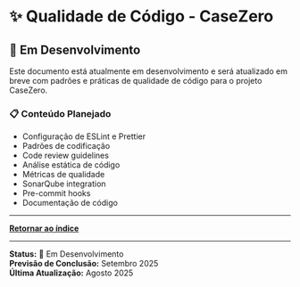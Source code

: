# ✨ Qualidade de Código - CaseZero

## 🔧 Em Desenvolvimento

Este documento está atualmente em desenvolvimento e será atualizado em breve com padrões e práticas de qualidade de código para o projeto CaseZero.

### 📋 Conteúdo Planejado

- Configuração de ESLint e Prettier
- Padrões de codificação
- Code review guidelines
- Análise estática de código
- Métricas de qualidade
- SonarQube integration
- Pre-commit hooks
- Documentação de código

---


[**Retornar ao índice**](./README.md)


---

**Status:** 🚧 Em Desenvolvimento  
**Previsão de Conclusão:** Setembro 2025  
**Última Atualização:** Agosto 2025
